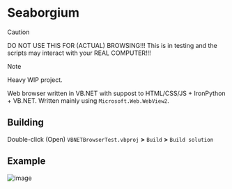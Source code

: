 # Seaborgium

> [!CAUTION]
> DO NOT USE THIS FOR (ACTUAL) BROWSING!!! This is in testing and the scripts may interact with your REAL COMPUTER!!!

> [!NOTE]
> Heavy WIP project.

Web browser written in VB.NET with suppost to HTML/CSS/JS + IronPython + VB.NET. Written mainly using `Microsoft.Web.WebView2`.

## Building
Double-click (Open) `VBNETBrowserTest.vbproj` **>** `Build` **>** `Build solution`

## Example
![image](https://github.com/user-attachments/assets/c31faf45-a9da-4745-83f7-86f4b3990533)
